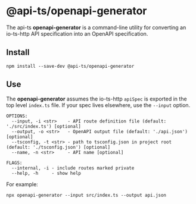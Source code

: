 # @api-ts/openapi-generator

The api-ts **openapi-generator** is a command-line utility for converting an io-ts-http
API specification into an OpenAPI specification.

## Install

```
npm install --save-dev @api-ts/openapi-generator
```

## Use

The **openapi-generator** assumes the io-ts-http `apiSpec` is exported in the top level
`index.ts` file. If your spec lives elsewhere, use the `--input` option.

```
OPTIONS:
  --input, -i <str>    - API route definition file (default: './src/index.ts') [optional]
  --output, -o <str>   - OpenAPI output file (default: './api.json') [optional]
  --tsconfig, -t <str> - path to tsconfig.json in project root (default: './tsconfig.json') [optional]
  --name, -n <str>     - API name [optional]

FLAGS:
  --internal, -i - include routes marked private
  --help, -h     - show help
```

For example:

```shell
npx openapi-generator --input src/index.ts --output api.json
```
